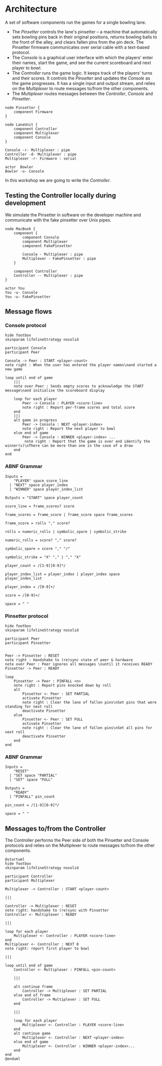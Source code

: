 # Architecture

A set of software components run the games for a single bowling lane.

* The _Pinsetter_ controls the lane's pinsetter – a machine that automatically sets bowling pins back in their original positions, returns bowling balls to the front of the alley, and clears fallen pins from the pin deck.  The Pinsetter firmware communicates over serial cable with a text-based protocol.
* The _Console_ is a graphical user interface with which the players' enter their names, start the game, and see the current scoreboard and next player to bowl.
* The _Controller_ runs the game logic.  It keeps track of the players' turns and their scores.  It controls the _Pinsetter_ and updates the _Console_ as the game progresses.  It has a single input and output stream, and relies on the _Multiplexer_ to route messages to/from the other components.
* The _Multiplexer_ routes messages between the _Controller_, _Console_ and _Pinsetter_.

```plantuml
node Pinsetter {
    component Firmware
}

node LaneUnit {
    component Controller
    component Multiplexer
    component Console
}

Console -r- Multiplexer : pipe
Controller -d- Multiplexer : pipe
Multiplexer -r- Firmware : serial

actor  Bowler
Bowler -u- Console
```

In this workshop we are going to write the _Controller_.

## Testing the Controller locally during development

We simulate the Pinsetter in software on the developer machine and communicate with the fake pinsetter over Unix pipes.

```plantuml
node MacBook {
    component {
        component Console
        component Multiplexer
        component FakePinsetter
        
        Console - Multiplexer : pipe
        Multiplexer - FakePinsetter : pipe
    }
    
    component Controller
    Controller -- Multiplexer : pipe
}

actor You
You -u- Console
You -u- FakePinsetter
```


## Message flows

### Console protocol

```plantuml
hide footbox
skinparam lifelineStrategy nosolid

participant Console
participant Peer

Console -> Peer : START <player-count>
note right : When the user has entered the player names\nand started a new game

loop until end of game
    |||
    note over Peer : Sends empty scores to acknowledge the START message\nand initialise the scoreboard display 
    
    loop for each player
        Peer -> Console : PLAYER <score-line>
        note right : Report per-frame scores and total score
    end
    |||
    alt game in progress
        Peer -> Console : NEXT <player-index>
        note right : Report the next player to bowl
    else end of game
        Peer -> Console : WINNER <player-index> ...
         note right : Report that the game is over and identify the winner(s)\nThere can be more than one in the case of a draw
    end
end
```

### ABNF Grammar

```
Inputs = 
    "PLAYER" space score_line
  | "NEXT" space player_index
  | "WINNER" space player_index_list

Outputs = "START" space player_count

score_line = frame_scores? score

frame_scores = frame_score | frame_score space frame_scores

frame_score = rolls "," score?

rolls = numeric_rolls | symbolic_spare | symbolic_strike

numeric_rolls = score? "," score?

symbolic_spare = score "," "/"

symbolic_strike = "X" "," | "," "X"

player_count = /[1-9][0-9]*/

player_index_list = player_index | player_index space player_index_list

player_index = /[0-9]+/

score = /[0-9]+/

space = " "
```
### Pinsetter protocol

```plantuml
hide footbox
skinparam lifelineStrategy nosolid

participant Peer
participant Pinsetter


Peer -> Pinsetter : RESET
note right : Handshake to (re)sync state of peer & hardware
note over Peer : Peer ignores all messages \nuntil it receives READY 
Pinsetter -> Peer : READY

loop
    Pinsetter -> Peer : PINFALL <n>
    note right : Report pins knocked down by roll
    alt
        Pinsetter <- Peer : SET PARTIAL
        activate Pinsetter
        note right : Clear the lane of fallen pins\nSet pins that were standing for next roll
        deactivate Pinsetter
    else
        Pinsetter <- Peer : SET FULL 
        activate Pinsetter
        note right : Clear the lane of fallen pins\nSet all pins for next roll
        deactivate Pinsetter
    end
end
```

### ABNF Grammar

```
Inputs = 
    "RESET"
  | "SET space "PARTIAL"
  | "SET" space "FULL"

Outputs = 
    "READY"
  | "PINFALL" pin_count

pin_count = /[1-9][0-9]*/

space = " "
```


## Messages to/from the Controller

The Controller performs the Peer side of both the Pinsetter and Console protocols and relies on the Multiplexer to route messages to/from the other components.

```plantuml
@startuml
hide footbox
skinparam lifelineStrategy nosolid

participant Controller
participant Multiplexer

Multiplexer -> Controller : START <player-count>

|||

Controller -> Multiplexer : RESET
note right: handshake to (re)sync with Pinsetter
Controller <- Multiplexer : READY

|||

loop for each player
    Multiplexer <- Controller : PLAYER <score-line>
end
Multiplexer <- Controller : NEXT 0
note right: report first player to bowl

|||

loop until end of game
    Controller <- Multiplexer : PINFALL <pin-count>
    
    |||
    
    alt continue frame
        Controller -> Multiplexer : SET PARTIAL
    else end of frame
        Controller -> Multiplexer : SET FULL
    end
    
    |||
    
    loop for each player
        Multiplexer <- Controller : PLAYER <score-line>
    end
    alt continue game
        Multiplexer <- Controller : NEXT <player-index>
    else end of game
        Multiplexer <- Controller : WINNER <player-index>...
    end
end
@enduml
```

